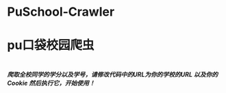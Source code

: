 # PuSchool-Crawler
<h1>pu口袋校园爬虫<h1>
<h5>爬取全校同学的学分以及学号，请修改代码中的URL为你的学校的URL
以及你的Cookie
然后执行它，开始使用！<h5>
